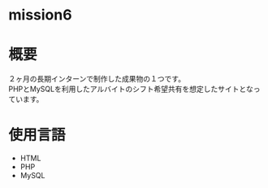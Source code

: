 # mission6

# 概要  
２ヶ月の長期インターンで制作した成果物の１つです。  
PHPとMySQLを利用したアルバイトのシフト希望共有を想定したサイトとなっています。
# 使用言語
- HTML
- PHP
- MySQL


